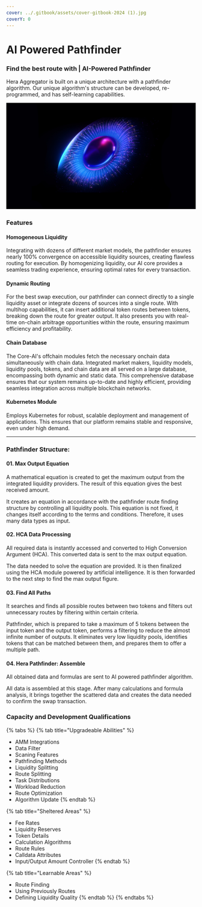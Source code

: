 ```yaml
---
cover: ../.gitbook/assets/cover-gitbook-2024 (1).jpg
coverY: 0
---
```


# AI Powered Pathfinder

### Find the best route with | AI-Powered Pathfinder

Hera Aggregator is built on a unique architecture with a pathfinder algorithm. Our unique algorithm's structure can be developed, re-programmed, and has self-learning capabilities.

![](../.gitbook/assets/slide-2.jpg)

### **Features**

#### Homogeneous Liquidity

Integrating with dozens of different market models, the pathfinder ensures nearly 100% convergence on accessible liquidity sources, creating flawless routing for execution. By homogenizing liquidity, our AI core provides a seamless trading experience, ensuring optimal rates for every transaction.

#### Dynamic Routing

For the best swap execution, our pathfinder can connect directly to a single liquidity asset or integrate dozens of sources into a single route. With multihop capabilities, it can insert additional token routes between tokens, breaking down the route for greater output. It also presents you with real-time on-chain arbitrage opportunities within the route, ensuring maximum efficiency and profitability.

#### Chain Database

The Core-AI's offchain modules fetch the necessary onchain data simultaneously with chain data. Integrated market makers, liquidity models, liquidity pools, tokens, and chain data are all served on a large database, encompassing both dynamic and static data. This comprehensive database ensures that our system remains up-to-date and highly efficient, providing seamless integration across multiple blockchain networks.

#### Kubernetes Module

Employs Kubernetes for robust, scalable deployment and management of applications. This ensures that our platform remains stable and responsive, even under high demand.

***

### **Pathfinder Structure:**&#x20;

#### 01. Max Output Equation

A mathematical equation is created to get the maximum output from the integrated liquidity providers. The result of this equation gives the best received amount.

It creates an equation in accordance with the pathfinder route finding structure by controlling all liquidity pools. This equation is not fixed, it changes itself according to the terms and conditions. Therefore, it uses many data types as input.

#### 02. HCA Data Processing

All required data is instantly accessed and converted to High Conversion Argument (HCA). This converted data is sent to the max output equation.

The data needed to solve the equation are provided. It is then finalized using the HCA module powered by artificial intelligence. It is then forwarded to the next step to find the max output figure.

#### 03. Find All Paths

It searches and finds all possible routes between two tokens and filters out unnecessary routes by filtering within certain criteria.

Pathfinder, which is prepared to take a maximum of 5 tokens between the input token and the output token, performs a filtering to reduce the almost infinite number of outputs. It eliminates very low liquidity pools, identifies tokens that can be matched between them, and prepares them to offer a multiple path.

#### 04. Hera Pathfinder: Assemble&#x20;

All obtained data and formulas are sent to AI powered pathfinder algorithm.

All data is assembled at this stage. After many calculations and formula analysis, it brings together the scattered data and creates the data needed to confirm the swap transaction.



### Capacity and Development Qualifications

{% tabs %}
{% tab title="Upgradeable Abilities" %}
* AMM Integrations
* Data Filter
* Scaning Features
* Pathfinding Methods
* Liquidity Splitting
* Route Splitting
* Task Distributions
* Workload Reduction
* Route Optimization
* Algorithm Update
{% endtab %}

{% tab title="Sheltered Areas" %}
* Fee Rates
* Liquidity Reserves
* Token Details
* Calculation Algorithms
* Route Rules
* Calldata Attributes
* Input/Output Amount Controller
{% endtab %}

{% tab title="Learnable Areas" %}
* Route Finding
* Using Previously Routes
* Defining Liquidity Quality
{% endtab %}
{% endtabs %}
